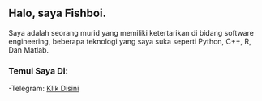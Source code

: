 ## Halo, saya Fishboi.
Saya adalah seorang murid yang memiliki ketertarikan di bidang software engineering, beberapa teknologi yang saya suka seperti Python, C++, R, Dan Matlab.

### Temui Saya Di:
-Telegram: <a href="https://t.me/fishboi_sys">Klik Disini</a>
